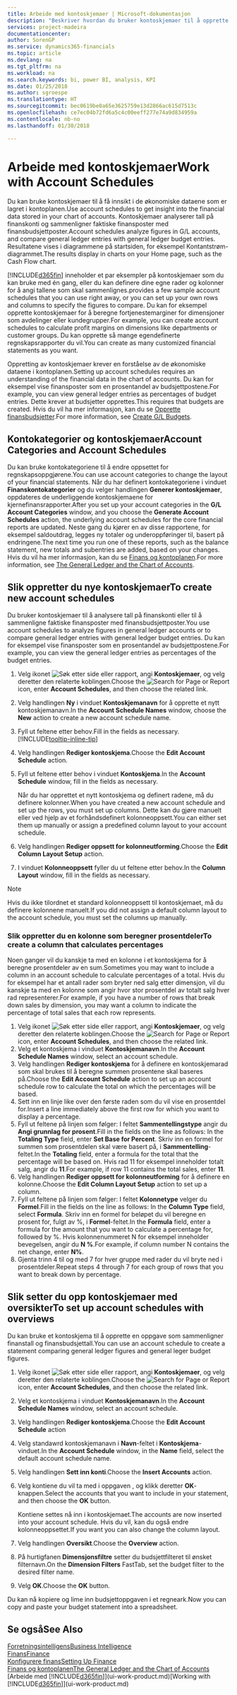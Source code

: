 ```yaml
---
title: Arbeide med kontoskjemaer | Microsoft-dokumentasjon
description: "Beskriver hvordan du bruker kontoskjemaer til å opprette ulike visninger og rapporter for å analysere økonomiske resultatdata."
services: project-madeira
documentationcenter: 
author: SorenGP
ms.service: dynamics365-financials
ms.topic: article
ms.devlang: na
ms.tgt_pltfrm: na
ms.workload: na
ms.search.keywords: bi, power BI, analysis, KPI
ms.date: 01/25/2018
ms.author: sgroespe
ms.translationtype: HT
ms.sourcegitcommit: bec0619be0a65e3625759e13d2866ac615d7513c
ms.openlocfilehash: ce7ec04b72fd6a5c4c00eeff277e74a9d834959a
ms.contentlocale: nb-no
ms.lasthandoff: 01/30/2018

---
```

# <a name="work-with-account-schedules"></a><span data-ttu-id="7773c-103">Arbeide med kontoskjemaer</span><span class="sxs-lookup"><span data-stu-id="7773c-103">Work with Account Schedules</span></span>
<span data-ttu-id="7773c-104">Du kan bruke kontoskjemaer til å få innsikt i de økonomiske dataene som er lagret i kontoplanen.</span><span class="sxs-lookup"><span data-stu-id="7773c-104">Use account schedules to get insight into the financial data stored in your chart of accounts.</span></span> <span data-ttu-id="7773c-105">Kontoskjemaer analyserer tall på finanskonti og sammenligner faktiske finansposter med finansbudsjettposter.</span><span class="sxs-lookup"><span data-stu-id="7773c-105">Account schedules analyze figures in G/L accounts, and compare general ledger entries with general ledger budget entries.</span></span> <span data-ttu-id="7773c-106">Resultatene vises i diagrammene på startsiden, for eksempel Kontantstrøm-diagrammet.</span><span class="sxs-lookup"><span data-stu-id="7773c-106">The results display in charts on your Home page, such as the Cash Flow chart.</span></span>  

[!INCLUDE[d365fin](includes/d365fin_md.md)] <span data-ttu-id="7773c-107"> inneholder et par eksempler på kontoskjemaer som du kan bruke med én gang, eller du kan definere dine egne rader og kolonner for å angi tallene som skal sammenlignes.</span><span class="sxs-lookup"><span data-stu-id="7773c-107">provides a few sample account schedules that you can use right away, or you can set up your own rows and columns to specify the figures to compare.</span></span> <span data-ttu-id="7773c-108">Du kan for eksempel opprette kontoskjemaer for å beregne fortjenestemarginer for dimensjoner som avdelinger eller kundegrupper.</span><span class="sxs-lookup"><span data-stu-id="7773c-108">For example, you can create account schedules to calculate profit margins on dimensions like departments or customer groups.</span></span> <span data-ttu-id="7773c-109">Du kan opprette så mange egendefinerte regnskapsrapporter du vil.</span><span class="sxs-lookup"><span data-stu-id="7773c-109">You can create as many customized financial statements as you want.</span></span>  

<span data-ttu-id="7773c-110">Oppretting av kontoskjemaer krever en forståelse av de økonomiske dataene i kontoplanen.</span><span class="sxs-lookup"><span data-stu-id="7773c-110">Setting up account schedules requires an understanding of the financial data in the chart of accounts.</span></span> <span data-ttu-id="7773c-111">Du kan for eksempel vise finansposter som en prosentandel av budsjettpostene.</span><span class="sxs-lookup"><span data-stu-id="7773c-111">For example, you can view general ledger entries as percentages of budget entries.</span></span> <span data-ttu-id="7773c-112">Dette krever at budsjetter opprettes.</span><span class="sxs-lookup"><span data-stu-id="7773c-112">This requires that budgets are created.</span></span> <span data-ttu-id="7773c-113">Hvis du vil ha mer informasjon, kan du se [Opprette finansbudsjetter](finance-how-create-budgets.md).</span><span class="sxs-lookup"><span data-stu-id="7773c-113">For more information, see [Create G/L Budgets](finance-how-create-budgets.md).</span></span>

## <a name="account-categories-and-account-schedules"></a><span data-ttu-id="7773c-114">Kontokategorier og kontoskjemaer</span><span class="sxs-lookup"><span data-stu-id="7773c-114">Account Categories and Account Schedules</span></span>
<span data-ttu-id="7773c-115">Du kan bruke kontokategoriene til å endre oppsettet for regnskapsoppgjørene.</span><span class="sxs-lookup"><span data-stu-id="7773c-115">You can use account categories to change the layout of your financial statements.</span></span> <span data-ttu-id="7773c-116">Når du har definert kontokategoriene i vinduet **Finanskontokategorier** og du velger handlingen **Generer kontoskjemaer**, oppdateres de underliggende kontoskjemaene for kjernefinansrapporter.</span><span class="sxs-lookup"><span data-stu-id="7773c-116">After you set up your account categories in the **G/L Account Categories** window, and you choose the **Generate Account Schedules** action, the underlying account schedules for the core financial reports are updated.</span></span> <span data-ttu-id="7773c-117">Neste gang du kjører en av disse rapportene, for eksempel saldoutdrag, legges ny totaler og underoppføringer til, basert på endringene.</span><span class="sxs-lookup"><span data-stu-id="7773c-117">The next time you run one of these reports, such as the balance statement, new totals and subentries are added, based on your changes.</span></span> <span data-ttu-id="7773c-118">Hvis du vil ha mer informasjon, kan du se [Finans og kontoplanen](finance-general-ledger.md).</span><span class="sxs-lookup"><span data-stu-id="7773c-118">For more information, see [The General Ledger and the Chart of Accounts](finance-general-ledger.md).</span></span>  

## <a name="to-create-new-account-schedules"></a><span data-ttu-id="7773c-119">Slik oppretter du nye kontoskjemaer</span><span class="sxs-lookup"><span data-stu-id="7773c-119">To create new account schedules</span></span>  
 <span data-ttu-id="7773c-120">Du bruker kontoskjemaer til å analysere tall på finanskonti eller til å sammenligne faktiske finansposter med finansbudsjettposter.</span><span class="sxs-lookup"><span data-stu-id="7773c-120">You use account schedules to analyze figures in general ledger accounts or to compare general ledger entries with general ledger budget entries.</span></span> <span data-ttu-id="7773c-121">Du kan for eksempel vise finansposter som en prosentandel av budsjettpostene.</span><span class="sxs-lookup"><span data-stu-id="7773c-121">For example, you can view the general ledger entries as percentages of the budget entries.</span></span>

1. <span data-ttu-id="7773c-122">Velg ikonet ![Søk etter side eller rapport](media/ui-search/search_small.png "Søk etter side eller rapport"), angi **Kontoskjemaer**, og velg deretter den relaterte koblingen.</span><span class="sxs-lookup"><span data-stu-id="7773c-122">Choose the ![Search for Page or Report](media/ui-search/search_small.png "Search for Page or Report icon") icon, enter **Account Schedules**, and then choose the related link.</span></span>  
2. <span data-ttu-id="7773c-123">Velg handlingen **Ny** i vinduet **Kontoskjemanavn** for å opprette et nytt kontoskjemanavn.</span><span class="sxs-lookup"><span data-stu-id="7773c-123">In the **Account Schedule Names** window, choose the **New** action to create a new account schedule name.</span></span>
3. <span data-ttu-id="7773c-124">Fyll ut feltene etter behov.</span><span class="sxs-lookup"><span data-stu-id="7773c-124">Fill in the fields as necessary.</span></span> [!INCLUDE[tooltip-inline-tip](includes/tooltip-inline-tip_md.md)]
4. <span data-ttu-id="7773c-125">Velg handlingen **Rediger kontoskjema**.</span><span class="sxs-lookup"><span data-stu-id="7773c-125">Choose the **Edit Account Schedule** action.</span></span>
5. <span data-ttu-id="7773c-126">Fyll ut feltene etter behov i vinduet **Kontoskjema**.</span><span class="sxs-lookup"><span data-stu-id="7773c-126">In the **Account Schedule** window, fill in the fields as necessary.</span></span>  

    <span data-ttu-id="7773c-127">Når du har opprettet et nytt kontoskjema og definert radene, må du definere kolonner.</span><span class="sxs-lookup"><span data-stu-id="7773c-127">When you have created a new account schedule and set up the rows, you must set up columns.</span></span> <span data-ttu-id="7773c-128">Dette kan du gjøre manuelt eller ved hjelp av et forhåndsdefinert kolonneoppsett.</span><span class="sxs-lookup"><span data-stu-id="7773c-128">You can either set them up manually or assign a predefined column layout to your account schedule.</span></span>
6. <span data-ttu-id="7773c-129">Velg handlingen **Rediger oppsett for kolonneutforming**.</span><span class="sxs-lookup"><span data-stu-id="7773c-129">Choose the **Edit Column Layout Setup** action.</span></span>
7. <span data-ttu-id="7773c-130">I vinduet **Kolonneoppsett** fyller du ut feltene etter behov.</span><span class="sxs-lookup"><span data-stu-id="7773c-130">In the **Column Layout** window, fill in the fields as necessary.</span></span>

> [!NOTE]  
>   <span data-ttu-id="7773c-131">Hvis du ikke tilordnet et standard kolonneoppsett til kontoskjemaet, må du definere kolonnene manuelt.</span><span class="sxs-lookup"><span data-stu-id="7773c-131">If you did not assign a default column layout to the account schedule, you must set the columns up manually.</span></span>   

### <a name="to-create-a-column-that-calculates-percentages"></a><span data-ttu-id="7773c-132">Slik oppretter du en kolonne som beregner prosentdeler</span><span class="sxs-lookup"><span data-stu-id="7773c-132">To create a column that calculates percentages</span></span>  
<span data-ttu-id="7773c-133">Noen ganger vil du kanskje ta med en kolonne i et kontoskjema for å beregne prosentdeler av en sum.</span><span class="sxs-lookup"><span data-stu-id="7773c-133">Sometimes you may want to include a column in an account schedule to calculate percentages of a total.</span></span> <span data-ttu-id="7773c-134">Hvis du for eksempel har et antall rader som bryter ned salg etter dimensjon, vil du kanskje ta med en kolonne som angir hvor stor prosentdel av totalt salg hver rad representerer.</span><span class="sxs-lookup"><span data-stu-id="7773c-134">For example, if you have a number of rows that break down sales by dimension, you may want a column to indicate the percentage of total sales that each row represents.</span></span>

1. <span data-ttu-id="7773c-135">Velg ikonet ![Søk etter side eller rapport](media/ui-search/search_small.png "Søk etter side eller rapport"), angi **Kontoskjemaer**, og velg deretter den relaterte koblingen.</span><span class="sxs-lookup"><span data-stu-id="7773c-135">Choose the ![Search for Page or Report](media/ui-search/search_small.png "Search for Page or Report icon") icon, enter **Account Schedules**, and then choose the related link.</span></span>
2. <span data-ttu-id="7773c-136">Velg et kontoskjema i vinduet **Kontoskjemanavn**.</span><span class="sxs-lookup"><span data-stu-id="7773c-136">In the **Account Schedule Names** window, select an account schedule.</span></span>  
3. <span data-ttu-id="7773c-137">Velg handlingen **Rediger kontoskjema** for å definere en kontoskjemarad som skal brukes til å beregne summen prosentene skal baseres på.</span><span class="sxs-lookup"><span data-stu-id="7773c-137">Choose the **Edit Account Schedule** action to set up an account schedule row to calculate the total on which the percentages will be based.</span></span>  
4. <span data-ttu-id="7773c-138">Sett inn en linje like over den første raden som du vil vise en prosentdel for.</span><span class="sxs-lookup"><span data-stu-id="7773c-138">Insert a line immediately above the first row for which you want to display a percentage.</span></span>  
5. <span data-ttu-id="7773c-139">Fyll ut feltene på linjen som følger: I feltet **Sammentellingstype** angir du **Angi grunnlag for prosent**.</span><span class="sxs-lookup"><span data-stu-id="7773c-139">Fill in the fields on the line as follows: In the **Totaling Type** field, enter **Set Base for Percent**.</span></span> <span data-ttu-id="7773c-140">Skriv inn en formel for summen som prosentdelen skal være basert på, i **Sammentelling**-feltet.</span><span class="sxs-lookup"><span data-stu-id="7773c-140">In the **Totaling** field, enter a formula for the total that the percentage will be based on.</span></span> <span data-ttu-id="7773c-141">Hvis rad 11 for eksempel inneholder totalt salg, angir du **11**.</span><span class="sxs-lookup"><span data-stu-id="7773c-141">For example, if row 11 contains the total sales, enter **11**.</span></span>  
6. <span data-ttu-id="7773c-142">Velg handlingen **Rediger oppsett for kolonneutforming** for å definere en kolonne.</span><span class="sxs-lookup"><span data-stu-id="7773c-142">Choose the **Edit Column Layout Setup** action to set up a column.</span></span>  
7. <span data-ttu-id="7773c-143">Fyll ut feltene på linjen som følger: I feltet **Kolonnetype** velger du **Formel**.</span><span class="sxs-lookup"><span data-stu-id="7773c-143">Fill in the fields on the line as follows: In the **Column Type** field, select **Formula**.</span></span> <span data-ttu-id="7773c-144">Skriv inn en formel for beløpet du vil beregne en prosent for, fulgt av %, i **Formel**-feltet.</span><span class="sxs-lookup"><span data-stu-id="7773c-144">In the **Formula** field, enter a formula for the amount that you want to calculate a percentage for, followed by %.</span></span> <span data-ttu-id="7773c-145">Hvis kolonnenummeret N for eksempel inneholder bevegelsen, angir du **N %**.</span><span class="sxs-lookup"><span data-stu-id="7773c-145">For example, if column number N contains the net change, enter **N%**.</span></span>  
8. <span data-ttu-id="7773c-146">Gjenta trinn 4 til og med 7 for hver gruppe med rader du vil bryte ned i prosentdeler.</span><span class="sxs-lookup"><span data-stu-id="7773c-146">Repeat steps 4 through 7 for each group of rows that you want to break down by percentage.</span></span>

## <a name="to-set-up-account-schedules-with-overviews"></a><span data-ttu-id="7773c-147">Slik setter du opp kontoskjemaer med oversikter</span><span class="sxs-lookup"><span data-stu-id="7773c-147">To set up account schedules with overviews</span></span>  
<span data-ttu-id="7773c-148">Du kan bruke et kontoskjema til å opprette en oppgave som sammenligner finanstall og finansbudsjettall.</span><span class="sxs-lookup"><span data-stu-id="7773c-148">You can use an account schedule to create a statement comparing general ledger figures and general leger budget figures.</span></span>

1. <span data-ttu-id="7773c-149">Velg ikonet ![Søk etter side eller rapport](media/ui-search/search_small.png "Søk etter side eller rapport"), angi **Kontoskjemaer**, og velg deretter den relaterte koblingen.</span><span class="sxs-lookup"><span data-stu-id="7773c-149">Choose the ![Search for Page or Report](media/ui-search/search_small.png "Search for Page or Report icon") icon, enter **Account Schedules**, and then choose the related link.</span></span>
2. <span data-ttu-id="7773c-150">Velg et kontoskjema i vinduet **Kontoskjemanavn**.</span><span class="sxs-lookup"><span data-stu-id="7773c-150">In the **Account Schedule Names** window, select an account schedule.</span></span>  
3. <span data-ttu-id="7773c-151">Velg handlingen **Rediger kontoskjema**.</span><span class="sxs-lookup"><span data-stu-id="7773c-151">Choose the **Edit Account Schedule** action</span></span>  
4. <span data-ttu-id="7773c-152">Velg standawrd kontoskjemanavn i **Navn**-feltet i **Kontoskjema**-vinduet.</span><span class="sxs-lookup"><span data-stu-id="7773c-152">In the **Account Schedule** window, in the **Name** field, select the default account schedule name.</span></span>
5. <span data-ttu-id="7773c-153">Velg handlingen **Sett inn konti**.</span><span class="sxs-lookup"><span data-stu-id="7773c-153">Choose the **Insert Accounts** action.</span></span>  
6. <span data-ttu-id="7773c-154">Velg kontiene du vil ta med i oppgaven , og klikk deretter **OK**-knappen.</span><span class="sxs-lookup"><span data-stu-id="7773c-154">Select the accounts that you want to include in your statement, and then choose the **OK** button.</span></span>

    <span data-ttu-id="7773c-155">Kontiene settes nå inn i kontoskjemaet.</span><span class="sxs-lookup"><span data-stu-id="7773c-155">The accounts are now inserted into your account schedule.</span></span> <span data-ttu-id="7773c-156">Hvis du vil, kan du også endre kolonneoppsettet.</span><span class="sxs-lookup"><span data-stu-id="7773c-156">If you want you can also change the column layout.</span></span>  
7. <span data-ttu-id="7773c-157">Velg handlingen **Oversikt**.</span><span class="sxs-lookup"><span data-stu-id="7773c-157">Choose the **Overview** action.</span></span>  
8. <span data-ttu-id="7773c-158">På hurtigfanen **Dimensjonsfiltre** setter du budsjettfilteret til ønsket filternavn.</span><span class="sxs-lookup"><span data-stu-id="7773c-158">On the **Dimension Filters** FastTab, set the budget filter to the desired filter name.</span></span>  
9. <span data-ttu-id="7773c-159">Velg **OK**.</span><span class="sxs-lookup"><span data-stu-id="7773c-159">Choose the **OK** button.</span></span>  

<span data-ttu-id="7773c-160">Du kan nå kopiere og lime inn budsjettoppgaven i et regneark.</span><span class="sxs-lookup"><span data-stu-id="7773c-160">Now you can copy and paste your budget statement into a spreadsheet.</span></span>

## <a name="see-also"></a><span data-ttu-id="7773c-161">Se også</span><span class="sxs-lookup"><span data-stu-id="7773c-161">See Also</span></span>
[<span data-ttu-id="7773c-162">Forretningsintelligens</span><span class="sxs-lookup"><span data-stu-id="7773c-162">Business Intelligence</span></span>](bi.md)  
[<span data-ttu-id="7773c-163">Finans</span><span class="sxs-lookup"><span data-stu-id="7773c-163">Finance</span></span>](finance.md)  
[<span data-ttu-id="7773c-164">Konfigurere finans</span><span class="sxs-lookup"><span data-stu-id="7773c-164">Setting Up Finance</span></span>](finance-setup-finance.md)  
[<span data-ttu-id="7773c-165">Finans og kontoplanen</span><span class="sxs-lookup"><span data-stu-id="7773c-165">The General Ledger and the Chart of Accounts</span></span>](finance-general-ledger.md)  
<span data-ttu-id="7773c-166">[Arbeide med [!INCLUDE[d365fin](includes/d365fin_md.md)]](ui-work-product.md)</span><span class="sxs-lookup"><span data-stu-id="7773c-166">[Working with [!INCLUDE[d365fin](includes/d365fin_md.md)]](ui-work-product.md)</span></span>  

